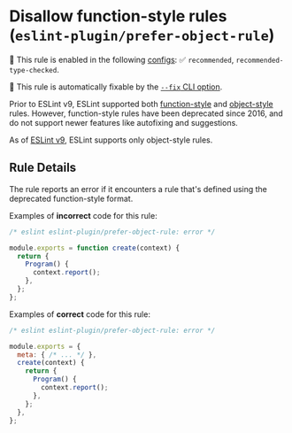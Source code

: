 # Disallow function-style rules (`eslint-plugin/prefer-object-rule`)

💼 This rule is enabled in the following [configs](https://github.com/eslint-community/eslint-plugin-eslint-plugin#presets): ✅ `recommended`, `recommended-type-checked`.

🔧 This rule is automatically fixable by the [`--fix` CLI option](https://eslint.org/docs/latest/user-guide/command-line-interface#--fix).

<!-- end auto-generated rule header -->

Prior to ESLint v9, ESLint supported both [function-style](https://eslint.org/docs/developer-guide/working-with-rules-deprecated) and [object-style](https://eslint.org/docs/developer-guide/working-with-rules) rules. However, function-style rules have been deprecated since 2016, and do not support newer features like autofixing and suggestions.

As of [ESLint v9](https://github.com/eslint/rfcs/tree/main/designs/2021-schema-object-rules#motivation-for-requiring-object-style-rules), ESLint supports only object-style rules.

## Rule Details

The rule reports an error if it encounters a rule that's defined using the deprecated function-style format.

Examples of **incorrect** code for this rule:

```js
/* eslint eslint-plugin/prefer-object-rule: error */

module.exports = function create(context) {
  return {
    Program() {
      context.report();
    },
  };
};
```

Examples of **correct** code for this rule:

```js
/* eslint eslint-plugin/prefer-object-rule: error */

module.exports = {
  meta: { /* ... */ },
  create(context) {
    return {
      Program() {
        context.report();
      },
    };
  },
};
```
